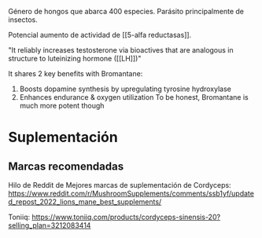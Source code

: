 Género de hongos que abarca 400 especies. Parásito principalmente de insectos.

Potencial aumento de actividad de [[5-alfa reductasas]].

"It reliably increases testosterone via bioactives that are analogous in structure to luteinizing hormone ([[LH]])"

It shares 2 key benefits with Bromantane: 
1) Boosts dopamine synthesis by upregulating tyrosine hydroxylase 
2) Enhances endurance & oxygen utilization To be honest, Bromantane is much more potent though



# Suplementación

## Marcas recomendadas

Hilo de Reddit de Mejores marcas de suplementación de Cordyceps: https://www.reddit.com/r/MushroomSupplements/comments/ssb1yf/updated_repost_2022_lions_mane_best_supplements/

Toniiq:
https://www.toniiq.com/products/cordyceps-sinensis-20?selling_plan=3212083414